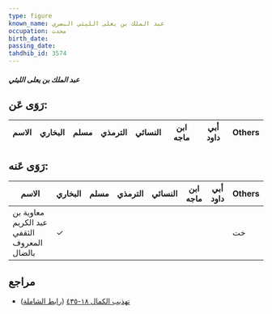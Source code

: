```yaml
---
type: figure
known_name: عبد الملك بن يعلى الليثي البصري
occupation: محدث
birth_date:
passing_date:
tahdhib_id: 3574
---
```

##### عبد الملك بن يعلى الليثي

## رَوَى عَن:
| الاسم | البخاري | مسلم | الترمذي | النسائي | ابن ماجه | أبي داود | Others |
| ----- | ------- | ---- | ------- | ------- | -------- | -------- | ------ |
## رَوَى عَنه:
| الاسم                                      | البخاري | مسلم | الترمذي | النسائي | ابن ماجه | أبي داود | Others |
| ------------------------------------------ | ------- | ---- | ------- | ------- | -------- | -------- | ------ |
| معاوية بن عبد الكريم الثقفي المعروف بالضال | ✓       |      |         |         |          |          | خت     |
## مراجع
- [تهذيب الكمال ١٨-٤٣٥](obsidian://open?vault=Tahdhib-al-Kamal&file=Figures/٣٥٧٤-عبد%20الملك%20بن%20يعلى%20الليثي) ([رابط الشاملة](https://shamela.ws/book/3722/9468))